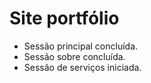 # Site portfólio

- Sessão principal concluída.
- Sessão sobre concluída.
- Sessão de serviços iniciada.
